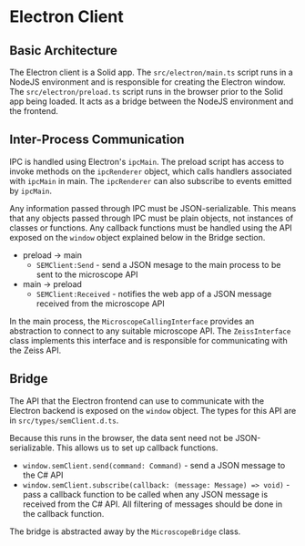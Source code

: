 # Electron Client

## Basic Architecture

The Electron client is a Solid app. The `src/electron/main.ts` script runs in a NodeJS environment and is responsible for creating the Electron window. The `src/electron/preload.ts` script runs in the browser prior to the Solid app being loaded. It acts as a bridge between the NodeJS environment and the frontend.

## Inter-Process Communication

IPC is handled using Electron's `ipcMain`. The preload script has access to invoke methods on the `ipcRenderer` object, which calls handlers associated with `ipcMain` in main. The `ipcRenderer` can also subscribe to events emitted by `ipcMain`.

Any information passed through IPC must be JSON-serializable. This means that any objects passed through IPC must be plain objects, not instances of classes or functions. Any callback functions must be handled using the API exposed on the `window` object explained below in the Bridge section.

- preload -> main
  - `SEMClient:Send` - send a JSON mesage to the main process to be sent to the microscope API
- main -> preload
  - `SEMClient:Received` - notifies the web app of a JSON message received from the microscope API

In the main process, the `MicroscopeCallingInterface` provides an abstraction to connect to any suitable microscope API. The `ZeissInterface` class implements this interface and is responsible for communicating with the Zeiss API.

## Bridge

The API that the Electron frontend can use to communicate with the Electron backend is exposed on the `window` object. The types for this API are in `src/types/semClient.d.ts`.

Because this runs in the browser, the data sent need not be JSON-serializable. This allows us to set up callback functions.

- `window.semClient.send(command: Command)` - send a JSON message to the C# API
- `window.semClient.subscribe(callback: (message: Message) => void)` - pass a callback function to be called when any JSON message is received from the C# API. All filtering of messages should be done in the callback function.

The bridge is abstracted away by the `MicroscopeBridge` class.
